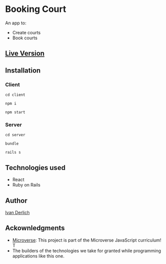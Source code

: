 # Booking Court

An app to:
  - Create courts
  - Book courts

## [Live Version]()

## Installation

### Client

    cd client

    npm i

    npm start

### Server

    cd server

    bundle

    rails s

## Technologies used

  - React
  - Ruby on Rails
  

## Author

[Ivan Derlich](https://www.ivanderlich.com)

## Ackownledgments
  
- [Microverse](https://www.microverse.org/):   This project is part of the Microverse JavaScript curriculum! T
- The builders of the technologies we take for granted while programming applications like this one.

